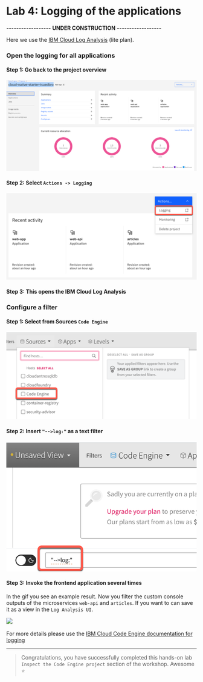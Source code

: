 # Lab 4: Logging of the applications

**------------------**
**UNDER CONSTRUCTION**
**------------------**

Here we use the [IBM Cloud Log Analysis](https://cloud.ibm.com/docs/log-analysis?topic=log-analysis-getting-started#getting-started) (lite plan).

### Open the logging for all applications

#### Step 1: Go back to the project overview

![](images/cns-ce-monitoring-01.png)

#### Step 2: Select `Actions -> Logging`

![](images/cns-ce-logging-01.png)

#### Step 3: This opens the IBM Cloud Log Analysis

### Configure a filter

#### Step 1: Select from Sources `Code Engine`

![](images/cns-ce-logging-02.png)

#### Step 2: Insert `"-->log:"` as a text filter

![](images/cns-ce-logging-03.png)

#### Step 3: Invoke the frontend application several times

In the gif you see an example result. Now you filter the custom console outputs of the microservices `web-api` and `articles`.
If you want to can save it as a view in the `Log Analysis UI`.

![](images/cns-ce-logging-01.gif)

For more details please use the [IBM Cloud Code Engine documentation for logging](https://cloud.ibm.com/docs/codeengine?topic=codeengine-view-logs)

---

> Congratulations, you have successfully completed this hands-on lab ` Inspect the Code Engine project` section of the workshop. Awesome :star: